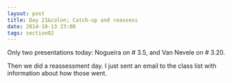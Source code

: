 ```yaml
---
layout: post
title: Day 21&colon; Catch-up and reassess
date: 2014-10-13 23:00
tags: section02
---
```


Only two presentations today: Nogueira on \# 3.5, and Van Nevele on \# 3.20.

Then we did a reassessment day. I just sent an email to the class list with
information about how those went.
